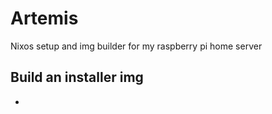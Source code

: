# Artemis

Nixos setup and img builder for my raspberry pi home server


## Build an installer img

* 



